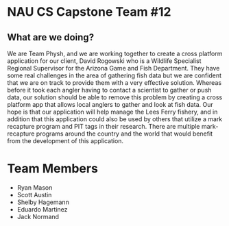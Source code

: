 # NAU CS Capstone Team #12

## What are we doing?
We are Team Physh, and we are working together to create a cross platform application for our client, 
David Rogowski who is a Wildlife Specialist Regional Supervisor for the Arizona Game and Fish Department.
They have some real challenges in the area of gathering fish data but we are confident that we are on 
track to provide them with a very effective solution. Whereas before it took each angler having to contact 
a scientist to gather or push data, our solution should be able to remove this problem by creating a cross 
platform app that allows local anglers to gather and look at fish data. Our hope is that our application will
help manage the Lees Ferry fishery, and in addition that this application could also be used by others that 
utilize a mark recapture program and PIT tags in their research. There are multiple mark-recapture programs 
around the country and the world that would benefit from the development of this application.

# Team Members
* Ryan Mason 
* Scott Austin 
* Shelby Hagemann
* Eduardo Martinez 
* Jack Normand

